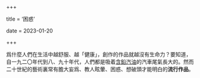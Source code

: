 +++

title = ‘困惑’

date = 2023-01-20

+++

爲什麼人們在生活中越舒服、越「健康」，創作的作品就越沒有生命力？要知道，自一九二〇年代到八、九十年代，人們都是吸着[含鉛汽油](https://zh.wikipedia.org/zh-tw/%E5%9B%9B%E4%B9%99%E5%9F%BA%E9%89%9B)的汽車尾氣長大的。然而二十世紀的藝術裏常有膽大妄爲、教人眩暈、困惑、想破頭才能明白的**流行作品**。